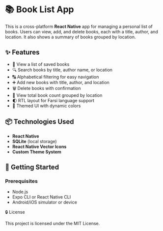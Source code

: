 # 📚 Book List App

This is a cross-platform **React Native** app for managing a personal list of books. Users can view, add, and delete books, each with a title, author, and location. It also shows a summary of books grouped by location.

## ✨ Features

- 📖 View a list of saved books
- 🔍 Search books by title, author name, or location
- 🔠 Alphabetical filtering for easy navigation
- ➕ Add new books with title, author, and location
- 🗑️ Delete books with confirmation
- 📍 View total book count grouped by location
- 🌓 RTL layout for Farsi language support
- 🎨 Themed UI with dynamic colors


## 📦 Technologies Used

- **React Native**
- **SQLite** (local storage)
- **React Native Vector Icons**
- **Custom Theme System**


## 🚀 Getting Started

### Prerequisites

- Node.js
- Expo CLI or React Native CLI
- Android/iOS simulator or device

🔒 License

This project is licensed under the MIT License.
